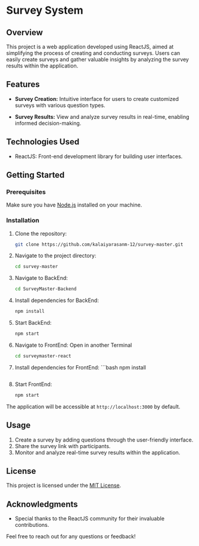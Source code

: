 # Survey System

## Overview

This project is a web application developed using ReactJS, aimed at simplifying the process of creating and conducting surveys. Users can easily create surveys and gather valuable insights by analyzing the survey results within the application.

## Features

- **Survey Creation:** Intuitive interface for users to create customized surveys with various question types.
  
- **Survey Results:** View and analyze survey results in real-time, enabling informed decision-making.

## Technologies Used

- ReactJS: Front-end development library for building user interfaces.
  
## Getting Started

### Prerequisites

Make sure you have [Node.js](https://nodejs.org/) installed on your machine.

### Installation

1. Clone the repository:

   ```bash
   git clone https://github.com/kalaiyarasanm-12/survey-master.git
   ```

2. Navigate to the project directory:

   ```bash
   cd survey-master
   ```
3. Navigate to  BackEnd:
   ```bash
   cd SurveyMaster-Backend
   ```
3. Install dependencies for BackEnd:

   ```bash
   npm install
   ```

4. Start BackEnd:

   ```bash
   npm start
   ```
5. Navigate to FrontEnd:
   Open in another Terminal
   ```bash
   cd surveymaster-react
   ```
6. Install dependencies for FrontEnd: ```bash
   npm install
   ```
7. Start FrontEnd:

   ```bash
   npm start
   ```

The application will be accessible at `http://localhost:3000` by default.

## Usage

1. Create a survey by adding questions through the user-friendly interface.
2. Share the survey link with participants.
3. Monitor and analyze real-time survey results within the application.


## License

This project is licensed under the [MIT License](LICENSE).

## Acknowledgments

- Special thanks to the ReactJS community for their invaluable contributions.

Feel free to reach out for any questions or feedback!
